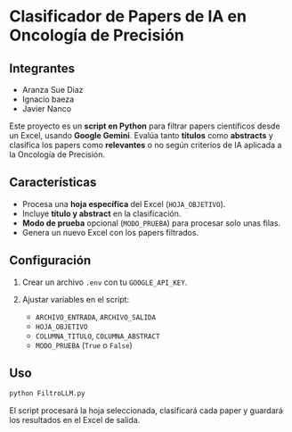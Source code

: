 # Clasificador de Papers de IA en Oncología de Precisión

## Integrantes

* Aranza Sue Diaz
* Ignacio baeza
* Javier Nanco

Este proyecto es un **script en Python** para filtrar papers científicos desde un Excel, usando **Google Gemini**. Evalúa tanto **títulos** como **abstracts** y clasifica los papers como **relevantes** o no según criterios de IA aplicada a la Oncología de Precisión.

## Características

* Procesa una **hoja específica** del Excel (`HOJA_OBJETIVO`).
* Incluye **título y abstract** en la clasificación.
* **Modo de prueba** opcional (`MODO_PRUEBA`) para procesar solo unas filas.
* Genera un nuevo Excel con los papers filtrados.

## Configuración

1. Crear un archivo `.env` con tu `GOOGLE_API_KEY`.
2. Ajustar variables en el script:

   * `ARCHIVO_ENTRADA`, `ARCHIVO_SALIDA`
   * `HOJA_OBJETIVO`
   * `COLUMNA_TITULO`, `COLUMNA_ABSTRACT`
   * `MODO_PRUEBA` (`True` o `False`)

## Uso

```bash
python FiltroLLM.py
```

El script procesará la hoja seleccionada, clasificará cada paper y guardará los resultados en el Excel de salida.
